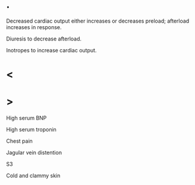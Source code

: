 # .

Decreased cardiac output either increases or decreases preload; afterload increases in response.

Diuresis to decrease afterload.

Inotropes to increase cardiac output.

# <

# >

High serum BNP

High serum troponin

Chest pain

Jagular vein distention

S3

Cold and clammy skin
